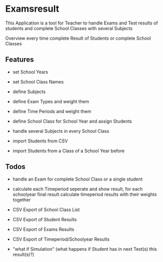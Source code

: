# Examsresult

This Application is a tool for Teacher to handle Exams and Test results 
of students and complete School Classes with several Subjects

Overview every time complete Result of Students or complete School Classes

## Features
* set School Years
* set School Class Names
* define Subjects
* define Exam Types and weight them
* define Time Periods and weight them
* define School Class for School Year and assign Students
* handle several Subjects in every School Class

* import Students from CSV
* import Students from a Class of a School Year before

## Todos
* handle an Exam for complete School Class or a single student

* calculate each Timeperiod seperate and show result, 
for each schoolyear final result calculate timeperiod results with their weights together

* CSV Export of School Class List
* CSV Export of Student Results
* CSV Export of Exams Results
* CSV Export of Timeperiod/Schoolyear Results

* "what if Simulation" (what happens if Student has in next Test(s) this result(s)?)
